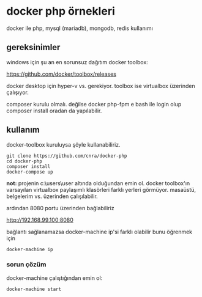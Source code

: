 # docker php örnekleri
docker ile php, mysql (mariadb), mongodb, redis kullanımı

## gereksinimler
windows için şu an en sorunsuz dağıtım docker toolbox:

https://github.com/docker/toolbox/releases

docker desktop için hyper-v vs. gerekiyor. toolbox ise virtualbox üzerinden çalışıyor.

composer kurulu olmalı. değilse docker php-fpm e bash ile login olup composer install oradan da yapılabilir.

## kullanım

docker-toolbox kuruluysa şöyle kullanabiliriz.

```
git clone https://github.com/cnra/docker-php
cd docker-php
composer install
docker-compose up
```

**not:** projenin c:\users\user altında olduğundan emin ol. docker toolbox'ın varsayılan virtualbox paylaşımlı klasörleri farklı yerleri görmüyor. masaüstü, belgelerim vs. üzerinden çalışılabilir. 

ardından 8080 portu üzerinden bağlabiliriz

http://192.168.99.100:8080

bağlantı sağlanamazsa docker-machine ip'si farklı olabilir bunu öğrenmek için

```
docker-machine ip
```


### sorun çözüm

docker-machine çalıştığından emin ol:

```
docker-machine start
```

